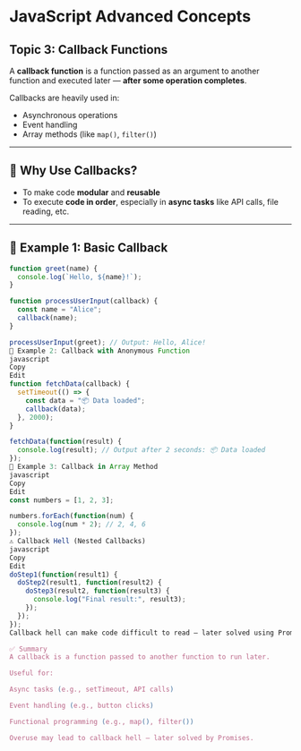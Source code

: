# JavaScript Advanced Concepts  

## Topic 3: Callback Functions

A **callback function** is a function passed as an argument to another function and executed later — **after some operation completes**.

Callbacks are heavily used in:

- Asynchronous operations
- Event handling
- Array methods (like `map()`, `filter()`)

---

## 🔹 Why Use Callbacks?

- To make code **modular** and **reusable**
- To execute **code in order**, especially in **async tasks** like API calls, file reading, etc.

---

## 🔧 Example 1: Basic Callback

```javascript
function greet(name) {
  console.log(`Hello, ${name}!`);
}

function processUserInput(callback) {
  const name = "Alice";
  callback(name);
}

processUserInput(greet); // Output: Hello, Alice!
🔧 Example 2: Callback with Anonymous Function
javascript
Copy
Edit
function fetchData(callback) {
  setTimeout(() => {
    const data = "📦 Data loaded";
    callback(data);
  }, 2000);
}

fetchData(function(result) {
  console.log(result); // Output after 2 seconds: 📦 Data loaded
});
🔧 Example 3: Callback in Array Method
javascript
Copy
Edit
const numbers = [1, 2, 3];

numbers.forEach(function(num) {
  console.log(num * 2); // 2, 4, 6
});
⚠️ Callback Hell (Nested Callbacks)
javascript
Copy
Edit
doStep1(function(result1) {
  doStep2(result1, function(result2) {
    doStep3(result2, function(result3) {
      console.log("Final result:", result3);
    });
  });
});
Callback hell can make code difficult to read — later solved using Promises and async/await.

✅ Summary
A callback is a function passed to another function to run later.

Useful for:

Async tasks (e.g., setTimeout, API calls)

Event handling (e.g., button clicks)

Functional programming (e.g., map(), filter())

Overuse may lead to callback hell — later solved by Promises.

